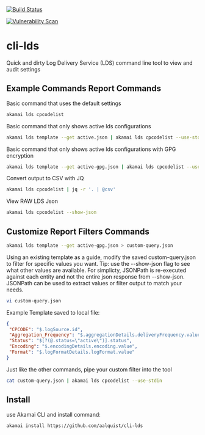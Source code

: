 [![Build Status](https://travis-ci.com/aalquist/cli-lds.svg?branch=master)](https://travis-ci.com/aalquist/cli-lds)

[![Vulnerability Scan](https://snyk.io/test/github/aalquist/cli-lds/badge.svg?targetFile=requirements.txt)](https://snyk.io/test/github/aalquist/cli-lds?targetFile=requirements.txt)

# cli-lds
Quick and dirty Log Delivery Service (LDS) command line tool to view and audit settings

## Example Commands Report Commands

Basic command that uses the default settings

```bash
akamai lds cpcodelist

```

Basic command that only shows active lds configurations

```bash
akamai lds template --get active.json | akamai lds cpcodelist --use-stdin

```

Basic command that only shows active lds configurations with GPG encryption 

```bash
akamai lds template --get active-gpg.json | akamai lds cpcodelist --use-stdin


```

Convert output to CSV with JQ

```bash
akamai lds cpcodelist | jq -r '. | @csv'

```


View RAW LDS Json   

```bash
akamai lds cpcodelist --show-json


```

## Customize Report Filters Commands

```bash
akamai lds template --get active-gpg.json > custom-query.json

```

Using an existing template as a guide, modify the saved custom-query.json to filter for specific values you want. Tip: use the --show-json flag to see what other values are available. For simplicty, JSONPath is re-executed against each entity and not the entire json response from --show-json. JSONPath can be used to extract values or filter output to match your needs. 

```bash
vi custom-query.json

```

Example Template saved to local file:

```json
{
 "CPCODE": "$.logSource.id",
 "Aggregation_Frequency": "$.aggregationDetails.deliveryFrequency.value",
 "Status": "$[?(@.status=\"active\")].status",
 "Encoding": "$.encodingDetails.encoding.value",
 "Format": "$.logFormatDetails.logFormat.value"
}

```

Just like the other commands, pipe your custom filter into the tool 

```bash
cat custom-query.json | akamai lds cpcodelist --use-stdin

```

## Install
use Akamai CLI and install command:

```bash
akamai install https://github.com/aalquist/cli-lds

```
